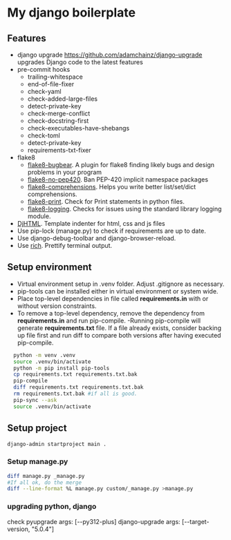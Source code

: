# My django boilerplate

## Features

 - django upgrade https://github.com/adamchainz/django-upgrade
 upgrades Django code to the latest features
 - pre-commit hooks
    - trailing-whitespace
    - end-of-file-fixer
    - check-yaml
    - check-added-large-files
    - detect-private-key
    - check-merge-conflict
    - check-docstring-first
    - check-executables-have-shebangs
    - check-toml
    - detect-private-key
    - requirements-txt-fixer
 - flake8
    - [flake8-bugbear](https://pypi.org/project/flake8-bugbear/). A plugin for flake8 finding likely bugs and design problems in your program
    - [flake8-no-pep420](https://pypi.org/project/flake8-no-pep420/). Ban PEP-420 implicit namespace packages
    - [flake8-comprehensions](https://pypi.org/project/flake8-comprehensions/). Helps you write better list/set/dict comprehensions.
    - [flake8-print](https://pypi.org/project/flake8-print/). Check for Print statements in python files.
    - [flake8-logging](https://pypi.org/project/flake8-logging/). Checks for issues using the standard library logging module.
 - [DjHTML](https://github.com/rtts/djhtml). Template indenter for html, css and js files
 - Use pip-lock (manage.py) to check if requirements are up to date.
 - Use django-debug-toolbar and django-browser-reload.
 - Use [rich](https://rich.readthedocs.io/en/stable/). Prettify terminal output.

## Setup environment
 - Virtual environment setup in .venv folder.  Adjust .gitignore as necessary.
 - pip-tools can be installed either in virtual environment or system wide.
 - Place top-level dependencies in file called **requirements.in** with or without version constraints.
 - To remove a top-level dependency, remove the dependency from **requirements.in** and run pip-compile.
 -Running pip-compile will generate **requirements.txt** file.  If a file already exists, consider backing up file first and run diff to compare both versions after having executed pip-compile.
```bash
  python -m venv .venv
  source .venv/bin/activate
  python -m pip install pip-tools
  cp requirements.txt requirements.txt.bak
  pip-compile
  diff requirements.txt requirements.txt.bak
  rm requirements.txt.bak #if all is good.
  pip-sync --ask
  source .venv/bin/activate
```
## Setup project
```bash
django-admin startproject main .
```

### Setup manage.py
```bash
diff manage.py _manage.py
#If all ok, do the merge
diff --line-format %L manage.py custom/_manage.py >manage.py
```

### upgrading python, django
  check pyupgrade args: [--py312-plus]
  django-upgrade  args: [--target-version, "5.0.4"]
